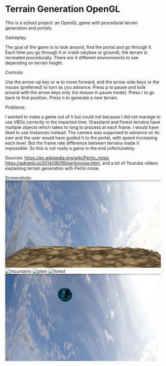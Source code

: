 # Terrain Generation OpenGL
This is a school project: an OpenGL game with procedural terrain generation and portals.

Gameplay:

The goal of the game is to look around, find the portal and go through it.
Each time you go through it or crash (skybox or ground), the terrain is recreated procedurally.
There are 4 different environments to see depending on terrain height.

Controls:

Use the arrow-up key or w to move forward, and the arrow-side keys or the mouse (preferred) to turn as you advance.
Press p to pause and look around with the arrow keys only (no mouse in pause mode).
Press r to go back to first position.
Press n to generate a new terrain.

Problems:

I wanted to make a game out of it but could not because I did not manage to use VBOs correctly in the imparted time.
Grassland and Forest terrains have multiple objects which takes to long to process at each frame. I would have liked to use Instances instead.
The camera was supposed to advance on its own and the user would have guided it to the portal, with speed increasing each level. But the frame rate difference between terrains made it impossible.
So this is not really a game in the end unfortunately.

Sources:
https://en.wikipedia.org/wiki/Perlin_noise, https://adrianb.io/2014/08/09/perlinnoise.html, and a lot of Youtube videos explaining terrain generation with Perlin noise.

Screenshots:
![desert](/screenshots/screenshot_desert.png)
![mountains](/screenshots/screenshot_mountains.png)
![plain](/screenshots/screenshot_plain.png)
![forest](/screenshots/screenshot_forest.png)
![portal](/screenshots/screenshot_portal.png)
